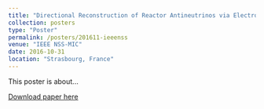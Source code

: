 ```yaml
---
title: "Directional Reconstruction of Reactor Antineutrinos via Electron Scattering in Gd-doped Water Cherenkov Detectors"
collection: posters
type: "Poster"
permalink: /posters/201611-ieeenss
venue: "IEEE NSS-MIC"
date: 2016-10-31
location: "Strasbourg, France"
---
```


This poster is about...

[Download paper here](http://dhellfeld.github.io/files/posters/20161031-ieeenss.pdf)

